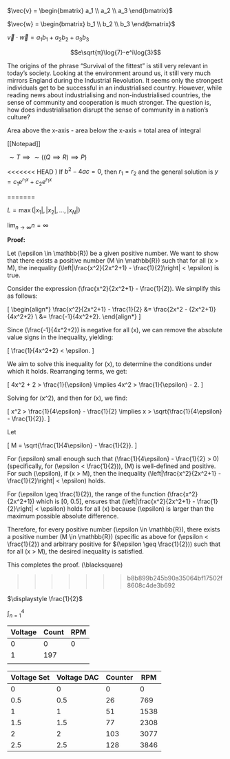 $\vec{v} = \begin{bmatrix} a_1 \\ a_2 \\ a_3 \end{bmatrix}$

$\vec{w} = \begin{bmatrix} b_1 \\ b_2 \\ b_3 \end{bmatrix}$

$\vec{v} ⋅ \vec{w} = a_1b_1 + a_2b_2 + a_3b_3$





$$e\sqrt{π}\log{7}-e^i\log{3}$$









The origins of the phrase “Survival of the fittest” is still very relevant in today’s society. Looking at the environment around us, it still very much mirrors England during the Industrial Revolution. It seems only the strongest individuals get to be successful in an industrialised country. However, while reading news about industrialising and non-industrialised countries, the sense of community and cooperation is much stronger. The question is, how does industrialisation disrupt the sense of community in a nation’s culture?

Area above the x-axis - area below the x-axis = total area of integral



[[Notepad]]


$\sim T \implies \sim((Q\implies R) \implies P)$

<<<<<<< HEAD
) If $b^2-4ac = 0$, then $r_1 = r_2$ and the general solution is
		$\displaystyle y=c_1e^{r_1x}+c_2e^{r_1x}$

=======

$L = \max(|x_1|, |x_2|, \dots, |x_N|)$


$\displaystyle \lim_{n \to \infty} n = \infty$ 


**Proof:**

Let \(\epsilon \in \mathbb{R}\) be a given positive number. We want to show that there exists a positive number \(M \in \mathbb{R}\) such that for all \(x > M\), the inequality \(\left|\frac{x^2}{2x^2+1} - \frac{1}{2}\right| < \epsilon\) is true.

Consider the expression \(\frac{x^2}{2x^2+1} - \frac{1}{2}\). We simplify this as follows:

\[
\begin{align*}
\frac{x^2}{2x^2+1} - \frac{1}{2} &= \frac{2x^2 - (2x^2+1)}{4x^2+2} \\
&= \frac{-1}{4x^2+2}.
\end{align*}
\]

Since \(\frac{-1}{4x^2+2}\) is negative for all \(x\), we can remove the absolute value signs in the inequality, yielding:

\[
\frac{1}{4x^2+2} < \epsilon.
\]

We aim to solve this inequality for \(x\), to determine the conditions under which it holds. Rearranging terms, we get:

\[
4x^2 + 2 > \frac{1}{\epsilon} \implies 4x^2 > \frac{1}{\epsilon} - 2.
\]

Solving for \(x^2\), and then for \(x\), we find:

\[
x^2 > \frac{1}{4\epsilon} - \frac{1}{2} \implies x > \sqrt{\frac{1}{4\epsilon} - \frac{1}{2}}.
\]

Let

\[
M = \sqrt{\frac{1}{4\epsilon} - \frac{1}{2}}.
\]

For \(\epsilon\) small enough such that \(\frac{1}{4\epsilon} - \frac{1}{2} > 0\) (specifically, for \(\epsilon < \frac{1}{2}\)), \(M\) is well-defined and positive. For such \(\epsilon\), if \(x > M\), then the inequality \(\left|\frac{x^2}{2x^2+1} - \frac{1}{2}\right| < \epsilon\) holds.

For \(\epsilon \geq \frac{1}{2}\), the range of the function \(\frac{x^2}{2x^2+1}\) which is [0, 0.5], ensures that \(\left|\frac{x^2}{2x^2+1} - \frac{1}{2}\right| < \epsilon\) holds for all \(x\) because \(\epsilon\) is larger than the maximum possible absolute difference.

Therefore, for every positive number \(\epsilon \in \mathbb{R}\), there exists a positive number \(M \in \mathbb{R}\) (specific as above for \(\epsilon < \frac{1}{2}\) and arbitrary positive for $\(\epsilon \geq \frac{1}{2}\)) such that for all \(x > M\), the desired inequality is satisfied. 

This completes the proof. \(\blacksquare\)
>>>>>>> b8b899b245b90a35064bf17502f8608c4de3b692


$\displaystyle \frac{1}{2}$

$\displaystyle \int_{n = 1}^{4}$


| Voltage | Count | RPM |
| ------- | ----- | --- |
| 0       | 0     | 0   |
| 1       | 197   |     |
|         |       |     |


| Voltage Set | Voltage DAC | Counter | RPM  |
| ----------- | ----------- | ------- | ---- | 
| 0           | 0           | 0       | 0    | 
| 0.5         | 0.5         | 26      | 769  | 
| 1           | 1           | 51      | 1538 | 
| 1.5         | 1.5         | 77      | 2308 | 
| 2           | 2           | 103     | 3077 | 
| 2.5         | 2.5         | 128     | 3846 | 

